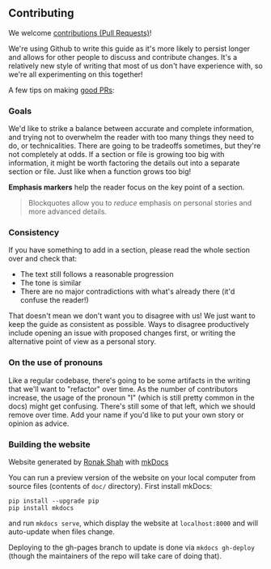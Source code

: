 ## Contributing

We welcome [contributions (Pull Requests)](https://help.github.com/articles/about-pull-requests/)!

We're using Github to write this guide as it's more likely to persist longer and allows for other people to discuss and contribute changes. It's a relatively new style of writing that most of us don't have experience with, so we're all experimenting on this together!

A few tips on making [good PRs](https://github.com/blog/1943-how-to-write-the-perfect-pull-request):

### Goals

We'd like to strike a balance between accurate and complete information, and trying not to overwhelm the reader with too many things they need to do, or technicalities. There are going to be tradeoffs sometimes, but they're not completely at odds. If a section or file is growing too big with information, it might be worth factoring the details out into a separate section or file. Just like when a function grows too big!

**Emphasis markers** help the reader focus on the key point of a section.

> Blockquotes allow you to *reduce* emphasis on personal stories and more advanced details.

### Consistency

If you have something to add in a section, please read the whole section over and check that:

- The text still follows a reasonable progression
- The tone is similar
- There are no major contradictions with what's already there (it'd confuse the reader!)

That doesn't mean we don't want you to disagree with us! We just want to keep the guide as consistent as possible. Ways to disagree productively include opening an issue with proposed changes first, or writing the alternative point of view as a personal story.

### On the use of pronouns

Like a regular codebase, there's going to be some artifacts in the writing that we'll want to "refactor" over time. As the number of contributors increase, the usage of the pronoun "I" (which is still pretty common in the docs) might get confusing. There's still some of that left, which we should remove over time. Add your name if you'd like to put your own story or opinion as advice.

### Building the website

Website generated by [Ronak Shah](https://ronakshah.net) with [mkDocs](http://www.mkdocs.org/)

You can run a preview version of the website on your local computer from source files (contents of `doc/` directory). First install mkDocs:

```
pip install --upgrade pip
pip install mkdocs
```

and run `mkdocs serve`, which display the website at `localhost:8000` and will auto-update when files change.

Deploying to the gh-pages branch to update is done via `mkdocs gh-deploy` (though the maintainers of the repo will take care of doing that).
